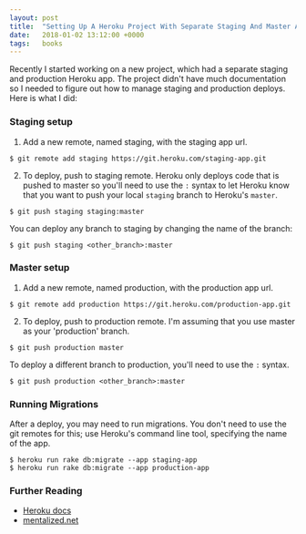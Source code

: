 ```yaml
---
layout: post
title:  "Setting Up A Heroku Project With Separate Staging And Master Apps"
date:   2018-01-02 13:12:00 +0000
tags:   books
---
```


Recently I started working on a new project, which had a separate staging and production Heroku app. The project didn't have much documentation so I needed to figure out how to manage staging and production deploys. Here is what I did:

### Staging setup

1) Add a new remote, named staging, with the staging app url.

```
$ git remote add staging https://git.heroku.com/staging-app.git
```

2) To deploy, push to staging remote. Heroku only deploys code that is pushed to master so you'll need to use the `:` syntax to let Heroku know that you want to push your local `staging` branch to Heroku's `master`.

```
$ git push staging staging:master
```

You can deploy any branch to staging by changing the name of the branch:

```
$ git push staging <other_branch>:master
```

### Master setup

1) Add a new remote, named production, with the production app url.

```
$ git remote add production https://git.heroku.com/production-app.git
```

2) To deploy, push to production remote. I'm assuming that you use master as your 'production' branch.

```
$ git push production master
```

To deploy a different branch to production, you'll need to use the `:` syntax.

```
$ git push production <other_branch>:master
```

### Running Migrations

After a deploy, you may need to run migrations. You don't need to use the git remotes for this; use Heroku's command line tool, specifying the name of the app.

```
$ heroku run rake db:migrate --app staging-app
$ heroku run rake db:migrate --app production-app
```

### Further Reading
* [Heroku docs](https://devcenter.heroku.com/articles/git#deploying-code)
* [mentalized.net](http://mentalized.net/journal/2017/04/22/run-rails-migrations-on-heroku-deploy/)
